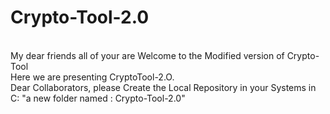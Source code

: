 # Crypto-Tool-2.0
<br>
 My dear friends all of your are Welcome to the Modified version of Crypto-Tool
 <br>
Here we are presenting CryptoTool-2.O.
 <br>
Dear Collaborators, please Create the Local Repository in your Systems in C: "a new folder named : Crypto-Tool-2.0"
